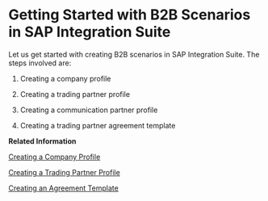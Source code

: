 <!-- loioba066bbe0f214056a033454a0df918de -->

# Getting Started with B2B Scenarios in SAP Integration Suite

Let us get started with creating B2B scenarios in SAP Integration Suite. The steps involved are:

1.  Creating a company profile

2.  Creating a trading partner profile
3.  Creating a communication partner profile
4.  Creating a trading partner agreement template

**Related Information**  


[Creating a Company Profile](creating-a-company-profile-909d928.md "The term Company is used to refer a specific kind of trading partner. This trading partner represents the user (owner) of the SAP Integration Suite system.")

[Creating a Trading Partner Profile](creating-a-trading-partner-profile-542fb11.md "A trading partner is a company, organization, or a subsidiary that conducts e-business (B2B) with other companies, organizations or subsidiaries.")

 <?sap-ot O2O class="- topic/link " href="49a6b02fa47247efa1707f4248fe22a5.xml" text="" desc="" xtrc="link:3" xtrf="file:/home/builder/src/dita-all/slu1713332208086/loiocc0ab4c7365e43bbbee9eae27deb32da_en-US/src/content/localization/en-us/ba066bbe0f214056a033454a0df918de.xml" output-class="" outputTopicFile="file:/home/builder/tp.net.sf.dita-ot/2.3/plugins/com.elovirta.dita.markdown_1.3.0/xsl/dita2markdownImpl.xsl" ?> 

[Creating an Agreement Template](creating-an-agreement-template-9692cb1.md "An agreement template is a template of a semantical choreography definition consisting of one or more business transactions. The configurations at the template level serve as defaults that can then be reused and overridden when creating the trading partner agreement.")

